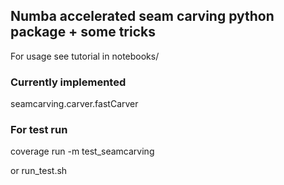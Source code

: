 ## Numba accelerated seam carving python package + some tricks

For usage see tutorial in notebooks/

### Currently implemented
seamcarving.carver.fastCarver

### For test run
coverage run -m test_seamcarving

or run_test.sh


